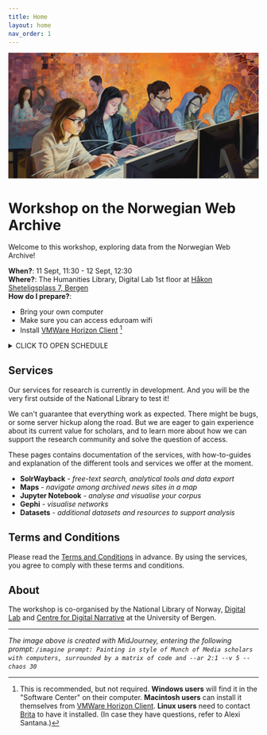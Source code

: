 ```yaml
---
title: Home
layout: home
nav_order: 1
---
```


![Painting in style of Munch of Media scholars with computers. Generated with MidJourney.](./docs/images/MidJourney_painting_in_style_of_Munch_of_Media_scholars_with_computers.png)


# Workshop on the Norwegian Web Archive
Welcome to this workshop, exploring data from the Norwegian Web Archive!

**When?**: 11 Sept, 11:30 - 12 Sept, 12:30<br>
**Where?**: The Humanities Library, Digital Lab 1st floor at [Håkon Sheteligsplass 7, Bergen](https://www.google.com/maps/search/?api=1&query=H%C3%A5kon+Sheteligsplass+7+Bergen)<br>
**How do I prepare?**:
- Bring your own computer
- Make sure you can access eduroam wifi
- Install [VMWare Horizon Client](https://www.vmware.com/go/viewclients) [^1] <br>

<details>
    <summary>CLICK TO OPEN SCHEDULE</summary>
    <ul>
        <b>MONDAY 11 SEPT</b>
        <li>11:30 - 12:30: Talk: "Researching the Norwegian Web Archive: Opportunities and Challenges"</li>
        <li>12:30 - 13:15: Lunch</li>
        <li>13:15 - 13:45: Introduction to the services</li>
        <li>13:45 - 15:45: Hands-on exploration</li>
        <li>18:30: Dinner at <a href="https://www.google.com/maps/search/?api=1&query=Vaskerelven+8+Bergen">Kulturhuset</a></li>
        <br>
        <b>TUESDAY 12 SEPT</b>
        <li>09:00 - 09:30: Introduction to NWA's Jupyter notebooks</li>
        <li>09:30 - 11:30: Hands-on exploration</li>
        <li>11:30 - 11:45: Break</li>
        <li>11:45 - 12:30: Wrap-up and discussion</li>
    </ul>
</details>

## Services
Our services for research is currently in development. And you will be the very first outside of the National Library to test it!

We can't guarantee that everything work as expected. There might be bugs, or some server hickup along the road. But we are eager to gain experience about its current value for scholars, and to learn more about how we can support the research community and solve the question of access.

These pages contains documentation of the services, with how-to-guides and explanation of the different tools and services we offer at the moment.
- **SolrWayback** - *free-text search, analytical tools and data export*
- **Maps** - *navigate among archived news sites in a map*
- **Jupyter Notebook** - *analyse and visualise your corpus*
- **Gephi** - *visualise networks*
- **Datasets** - *additional datasets and resources to support analysis*

## Terms and Conditions
Please read the [Terms and Conditions](./docs/terms-conditions.md) in advance.
By using the services, you agree to comply with these terms and conditions.

## About
The workshop is co-organised by the National Library of Norway, [Digital Lab](https://www.uib.no/en/digitallab) and [Centre for Digital Narrative](https://www.uib.no/cdn) at the University of Bergen.

----

[^1]: This is recommended, but not required. **Windows users** will find it in the "Software Center" on their computer. **Macintosh users** can install it themselves from [VMWare Horizon Client](https://www.vmware.com/go/viewclients). **Linux users** need to contact [Brita](https://www.uib.no/foransatte/78177/brita-hjelper-deg) to have it installed. (In case they have questions, refer to Alexi Santana.)

*The image above is created with MidJourney, entering the following prompt: `/imagine prompt: Painting in style of Munch of Media scholars with computers, surrounded by a matrix of code and --ar 2:1 --v 5 --chaos 30`*